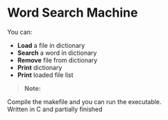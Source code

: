# Word Search Machine

You can:
   - **Load** a file in dictionary
   - **Search** a word in dictionary
   - **Remove** file from dictionary
   - **Print** dictionary
   - **Print** loaded file list
     
> **Note:**

 Compile the makefile and you can run the executable.      
          Written in C and partially finished
